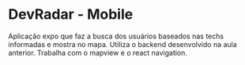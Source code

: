 # DevRadar - Mobile

Aplicação expo que faz a busca dos usuários baseados nas techs informadas e mostra no mapa. Utiliza o backend desenvolvido na aula anterior. Trabalha com o mapview e o react navigation.